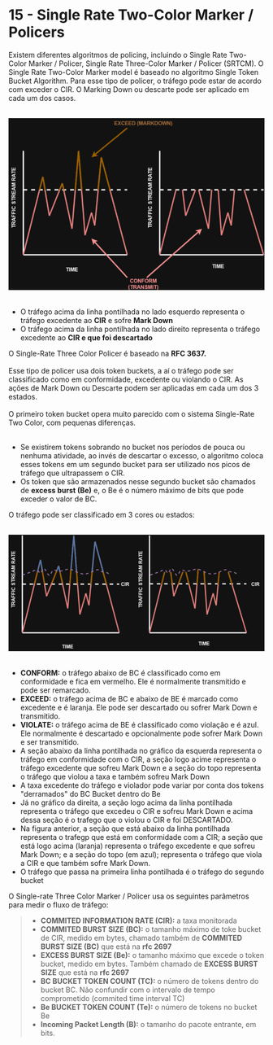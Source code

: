 # 15 - Single Rate Two-Color Marker / Policers

Existem diferentes algoritmos de policing, incluindo o Single Rate Two-Color Marker / Policer, Single Rate Three-Color Marker / Policer (SRTCM). O Single Rate Two-Color Marker model é baseado no algoritmo Single Token Bucket Algorithm. Para esse tipo de policer, o tráfego pode estar de acordo com exceder o CIR. O Marking Down ou descarte pode ser aplicado em cada um dos casos. <br></br>

![SINGLE-COLOR](Imagens/Single_rate_two_colors.png) <br></br>

- O tráfego acima da linha pontilhada no lado esquerdo representa o tráfego excedente ao **CIR** e sofre **Mark Down**
- O tráfego acima da linha pontilhada no lado direito representa o tráfego excedente ao **CIR e que foi descartado**

O Single-Rate Three Color Policer é baseado na **RFC 3637.** <br></br>
Esse tipo de policer usa dois token buckets, a aí o tráfego pode ser classificado como em conformidade, excedente ou violando o CIR. As ações de Mark Down ou Descarte podem ser aplicadas em cada um dos 3 estados. <br></br>
O primeiro token bucket opera muito parecido com o sistema Single-Rate Two Color, com pequenas diferenças. <br></br>
- Se existirem tokens sobrando no bucket nos períodos de pouca ou nenhuma atividade, ao invés de descartar o excesso, o algoritmo coloca esses tokens em um segundo bucket para ser utilizado nos picos de tráfego que ultrapassem o CIR. 
- Os token que são armazenados nesse segundo bucket são chamados de **excess burst (Be)** e, o Be é o número máximo de bits que pode exceder o valor de BC.

O tráfego pode ser classificado em 3 cores ou estados: <br></br>

![THREE-COLOR](Imagens/Single_rate_three_colors.png) <br></br>

- **CONFORM:** o tráfego abaixo de BC é classificado como em conformidade e fica em vermelho. Ele é normalmente transmitido e pode ser remarcado.
- **EXCEED:** o tráfego acima de BC e abaixo de BE é marcado como excedente e é laranja. Ele pode ser descartado ou sofrer Mark Down e transmitido.
- **VIOLATE:** o tráfego acima de BE é classificado como violação e é azul. Ele normalmente é descartado e opcionalmente pode sofrer Mark Down e ser transmitido.
- A seção abaixo da linha pontilhada no gráfico da esquerda representa o tráfego em conformidade com o CIR, a seção logo acime representa o tráfego excedente que sofreu Mark Down  e a seção do topo representa o tráfego que violou a taxa e também sofreu Mark Down
- A taxa excedente do tráfego e violador pode variar por conta dos tokens "derramados" do BC Bucket dentro do Be
- Já no gráfico da direita, a seção logo acima da linha pontilhada representa o tráfego que excedeu o CIR e sofreu Mark Down e acima dessa seção é o trafego que o violou o CIR e foi DESCARTADO.
- Na figura anterior, a seção que está abaixo da linha pontilhada representa o trafegp que está em conformidade com a CIR; a seção que está logo acima (laranja) representa o tráfego excedente e que sofreu Mark Down; e a seção do topo (em azul); representa o tráfego que viola a CIR e que também sofre Mark Down.
- O tráfego que passa na primeira linha pontilhada é o tráfego do segundo bucket

O Single-rate Three Color Marker / Policer usa os seguintes parâmetros para medir o fluxo de tráfego: 
> - **COMMITED INFORMATION RATE (CIR):** a taxa monitorada
> - **COMMITED BURST SIZE (BC):** o tamanho máximo de toke bucket de CIR, medido  em bytes, chamado também de **COMMITED BURST SIZE (BC)** que está na **rfc 2697**
> - **EXCESS BURST SIZE (Be):** o tamanho máximo que excede o token bucket, medido em bytes. Também chamado de **EXCESS BURST SIZE** que está na **rfc 2697**
> - **BC BUCKET TOKEN COUNT (TC):** o número de tokens dentro do bucket BC. Não confundir com o intervalo de tempo comprometido (commited time interval TC)
> - **Be BUCKET TOKEN COUNT (Te):** o número de tokens no bucket Be
> - **Incoming Packet Length (B):** o tamanho do pacote entrante, em bits.